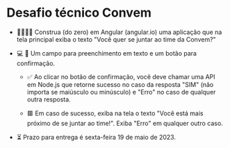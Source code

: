 # Desafio técnico Convem

-   👷🏻‍♀️🚧 Construa (do zero) em Angular (angular.io) uma aplicação que na tela principal exiba o texto "Você quer se juntar ao time da Convem?"
-   💻 🔘 Um campo para preenchimento em texto e um botão para confirmação.

    -   ✅ Ao clicar no botão de confirmação, você deve chamar uma API em Node.js que retorne sucesso no caso da resposta "SIM" (não importa se maiúsculo ou minúsculo) e "Erro" no caso de qualquer outra resposta.

    -   🟥 Em caso de sucesso, exiba na tela o texto "Você está mais próximo de se juntar ao time!". Exiba "Erro" em qualquer outro caso.

-   ⏳ Prazo para entrega é sexta-feira 19 de maio de 2023.

